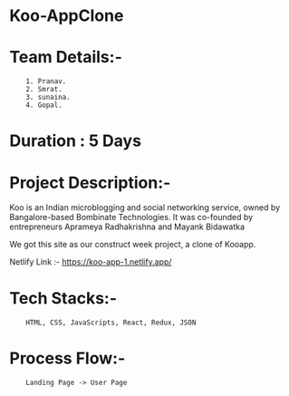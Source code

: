 # Koo-AppClone

# Team Details:-
        1. Pranav.
        2. Smrat.
        3. sunaina.
        4. Gopal.
   
# Duration : 5 Days

# Project Description:-
Koo is an Indian microblogging and social networking service, owned by Bangalore-based Bombinate Technologies. It was co-founded by entrepreneurs Aprameya Radhakrishna and Mayank Bidawatka

We got this site as our construct week project, a clone of Kooapp.
  
  
  Netlify Link :- https://koo-app-1.netlify.app/
  
  
# Tech Stacks:- 
        HTML, CSS, JavaScripts, React, Redux, JSON 
        
# Process Flow:-
        Landing Page -> User Page
        
